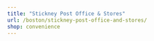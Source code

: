 ```yaml
---
title: "Stickney Post Office & Stores"
url: /boston/stickney-post-office-and-stores/
shop: convenience
---
```

